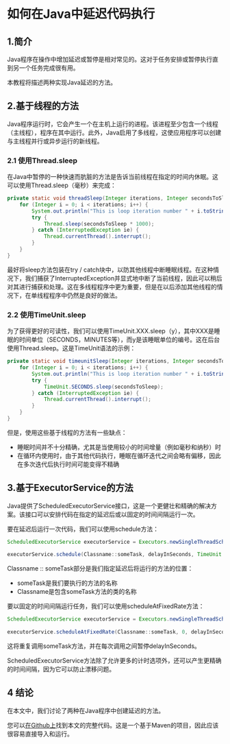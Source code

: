 # 如何在Java中延迟代码执行

## 1.简介
Java程序在操作中增加延迟或暂停是相对常见的。这对于任务安排或暂停执行直到另一个任务完成很有用。

本教程将描述两种实现Java延迟的方法。

## 2.基于线程的方法
Java程序运行时，它会产生一个在主机上运行的进程。该进程至少包含一个线程（主线程），程序在其中运行。此外，Java启用了多线程，这使应用程序可以创建与主线程并行或异步运行的新线程。

### 2.1 使用Thread.sleep
在Java中暂停的一种快速而肮脏的方法是告诉当前线程在指定的时间内休眠。这可以使用Thread.sleep（毫秒）来完成：

```java
private static void threadSleep(Integer iterations, Integer secondsToSleep) {
    for (Integer i = 0; i < iterations; i++) {
        System.out.println("This is loop iteration number " + i.toString());
        try {
            Thread.sleep(secondsToSleep * 1000);
        } catch (InterruptedException ie) {
            Thread.currentThread().interrupt();
        }
    }
}
```

最好将sleep方法包装在try / catch块中，以防其他线程中断睡眠线程。在这种情况下，我们捕获了InterruptedException并显式地中断了当前线程，因此可以稍后对其进行捕获和处理。这在多线程程序中更为重要，但是在以后添加其他线程的情况下，在单线程程序中仍然是良好的做法。

### 2.2 使用TimeUnit.sleep
为了获得更好的可读性，我们可以使用TimeUnit.XXX.sleep（y），其中XXX是睡眠的时间单位（SECONDS，MINUTES等），而y是该睡眠单位的编号。这在后台使用Thread.sleep。这是TimeUnit语法的示例：

```JAVA
private static void timeunitSleep(Integer iterations, Integer secondsToSleep) {
    for (Integer i = 0; i < iterations; i++) {
        System.out.println("This is loop iteration number " + i.toString());
        try {
            TimeUnit.SECONDS.sleep(secondsToSleep);
        } catch (InterruptedException ie) {
            Thread.currentThread().interrupt();
        }
    }
}
```

但是，使用这些基于线程的方法有一些缺点：

* 睡眠时间并不十分精确，尤其是当使用较小的时间增量（例如毫秒和纳秒）时
* 在循环内使用时，由于其他代码执行，睡眠在循环迭代之间会略有偏移，因此在多次迭代后执行时间可能变得不精确

## 3.基于ExecutorService的方法
Java提供了ScheduledExecutorService接口，这是一个更健壮和精确的解决方案。该接口可以安排代码在指定的延迟后或以固定的时间间隔运行一次。

要在延迟后运行一次代码，我们可以使用schedule方法：

```java
ScheduledExecutorService executorService = Executors.newSingleThreadScheduledExecutor();
 
executorService.schedule(Classname::someTask, delayInSeconds, TimeUnit.SECONDS);
```

Classname :: someTask部分是我们指定延迟后将运行的方法的位置：

* someTask是我们要执行的方法的名称
* Classname是包含someTask方法的类的名称

要以固定的时间间隔运行任务，我们可以使用scheduleAtFixedRate方法：

```java
ScheduledExecutorService executorService = Executors.newSingleThreadScheduledExecutor();
 
executorService.scheduleAtFixedRate(Classname::someTask, 0, delayInSeconds, TimeUnit.SECONDS);
```

这将重复调用someTask方法，并在每次调用之间暂停delayInSeconds。


ScheduledExecutorService方法除了允许更多的计时选项外，还可以产生更精确的时间间隔，因为它可以防止漂移问题。

## 4 结论
在本文中，我们讨论了两种在Java程序中创建延迟的方法。

您可以[在Github上](https://github.com/tomlxq/tutorials/tree/master/spring-concurrent-modules/core-java-concurrency-basic-2)找到本文的完整代码。这是一个基于Maven的项目，因此应该很容易直接导入和运行。